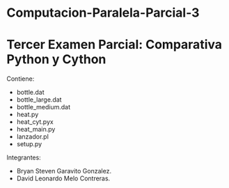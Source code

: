 # Computacion-Paralela-Parcial-3
# Tercer Examen Parcial: Comparativa Python y Cython

Contiene:

  - bottle.dat
  - bottle_large.dat
  - bottle_medium.dat
  - heat.py 
  - heat_cyt.pyx
  - heat_main.py 
  - lanzador.pl
  - setup.py

Integrantes:

  - Bryan Steven Garavito Gonzalez. 
  - David Leonardo Melo Contreras.
